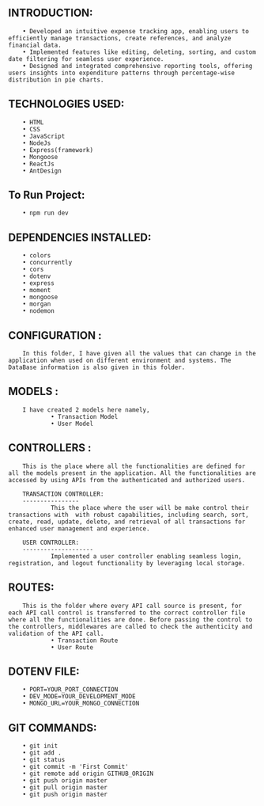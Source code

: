 INTRODUCTION:
-------------
        • Developed an intuitive expense tracking app, enabling users to efficiently manage transactions, create references, and analyze financial data.
        • Implemented features like editing, deleting, sorting, and custom date filtering for seamless user experience.
        • Designed and integrated comprehensive reporting tools, offering users insights into expenditure patterns through percentage-wise distribution in pie charts.

TECHNOLOGIES USED:
-------------------
        • HTML
        • CSS
        • JavaScript
        • NodeJs
        • Express(framework)
        • Mongoose
        • ReactJs
        • AntDesign
 

To Run Project:
-------------------
        • npm run dev


DEPENDENCIES INSTALLED:
------------------------
        • colors
        • concurrently
        • cors
        • dotenv
        • express
        • moment
        • mongoose
        • morgan
        • nodemon
        

CONFIGURATION : 
---------------
        In this folder, I have given all the values that can change in the application when used on different environment and systems. The DataBase information is also given in this folder.

MODELS :
--------
        I have created 2 models here namely, 
                • Transaction Model
                • User Model


CONTROLLERS : 
-------------
        This is the place where all the functionalities are defined for all the models present in the application. All the functionalities are accessed by using APIs from the authenticated and authorized users.

        TRANSACTION CONTROLLER:
        ----------------
                This the place where the user will be make control their transactions with  with robust capabilities, including search, sort, create, read, update, delete, and retrieval of all transactions for enhanced user management and experience.
    
        USER CONTROLLER:
        --------------------
                Implemented a user controller enabling seamless login, registration, and logout functionality by leveraging local storage.



ROUTES:
-------
        This is the folder where every API call source is present, for each API call control is transferred to the correct controller file where all the functionalities are done. Before passing the control to the controllers, middlewares are called to check the authenticity and validation of the API call.
                • Transaction Route
                • User Route


DOTENV FILE:
-------------------
        • PORT=YOUR_PORT_CONNECTION
        • DEV_MODE=YOUR_DEVELOPMENT_MODE
        • MONGO_URL=YOUR_MONGO_CONNECTION


GIT COMMANDS:
-------------------
        • git init
        • git add .  
        • git status
        • git commit -m 'First Commit'
        • git remote add origin GITHUB_ORIGIN
        • git push origin master
        • git pull origin master
        • git push origin master
